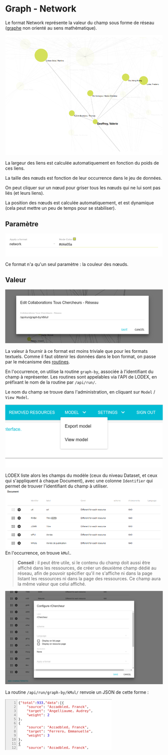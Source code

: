 # Graph - Network

Le format Network représente la valeur du champ sous forme de réseau \([graphe](https://fr.wikipedia.org/wiki/Théorie_des_graphes) non orienté au sens mathématique\).

![](/assets/FormatNetwork.png)

La largeur des liens est calculée automatiquement en fonction du poids de ces liens.

La taille des nœuds est fonction de leur occurrence dans le jeu de données.

On peut cliquer sur un nœud pour griser tous les nœuds qui ne lui sont pas liés \(et leurs liens\).

La position des nœuds est calculée automatiquement, et est dynamique \(cela peut mettre un peu de temps pour se stabiliser\).

## Paramètre

![](/assets/FormatNetworkParameters.png)

Ce format n'a qu'un seul paramètre : la couleur des nœuds.

## Valeur

![](/assets/FormatNetworkValue.png)

La valeur à fournir à ce format est moins triviale que pour les formats textuels. Comme il faut obtenir les données dans le bon format, on passe par le mécanisme des [routines](/Administration/Modèle/Routine/README.md).

En l'occurrence, on utilise la routine `graph-by`, associée à l'identifiant du champ à représenter. Les routines sont appelables via l'API de LODEX, en préfixant le nom de la routine par `/api/run/`.

Le nom du champ se trouve dans l'administration, en cliquant sur `Model` / `View Model`.

![](/assets/AdminModelView.png)

LODEX liste alors les champs du modèle \(ceux du niveau Dataset, et ceux qui s'appliquent à chaque Document\), avec une colonne `Identifier` qui permet de trouver l'identifiant du champ à utiliser.![](/assets/AdminModelViewFields.png)En l'occurrence, on trouve `kMul`.

> **Conseil** : il peut être utile, si le contenu du champ doit aussi être affiché dans les ressources, de créer un deuxième champ dédié au réseau, afin de pouvoir spécifier qu'il ne s'affiche ni dans la page listant les ressources ni dans la page des ressources. Ce champ aura la même valeur que celui affiché.

![](/assets/FormatNetworkFieldParameters.png)

La routine `/api/run/graph-by/kMul/` renvoie un JSON de cette forme :

![](/assets/RoutineGraphByJson.png)

